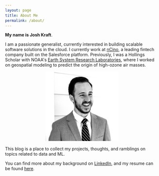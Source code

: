 ```yaml
---
layout: page
title: About Me
permalink: /about/
---
```


**My name is Josh Kraft**. 

I am a passionate generalist, currently interested in building scalable software solutions in the cloud. I currently work at [nCino](https://www.ncino.com), a leading fintech company built on the Salesforce platform. Previously, I was a Hollings Scholar with NOAA's [Earth System Research Laboratories](https://www.esrl.noaa.gov), where I worked on geospatial modeling to predict the origin of high-ozone air masses. 

<p align="center">
  <img width="240" src="../images/avatar.jpg">
</p>

This blog is a place to collect my projects, thoughts, and ramblings on topics related to data and ML.

You can find more about my background on [LinkedIn](https://www.linkedin.com/in/joshtkraft/), and my resume can be found [here](https://docs.google.com/document/d/1QPjd0Ydgf7HYkJ7bAt2_J0jOdcviuKXVbURgtfXkm08/edit?usp=sharing).
